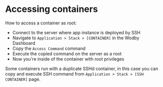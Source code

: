 # Accessing containers

How to access a container as root:

* Connect to the server where app instance is deployed by SSH
* Navigate to `Application > Stack > [CONTAINER]` in the Wodby Dashboard 
* Copy the `Access Command` command 
* Execute the copied command on the server as a root
* Now you're inside of the container with root privileges

Some containers run with a duplicate SSHd container, in this case you can copy and execute SSH command from `Application > Stack > [SSH CONTAINER]` page. 
